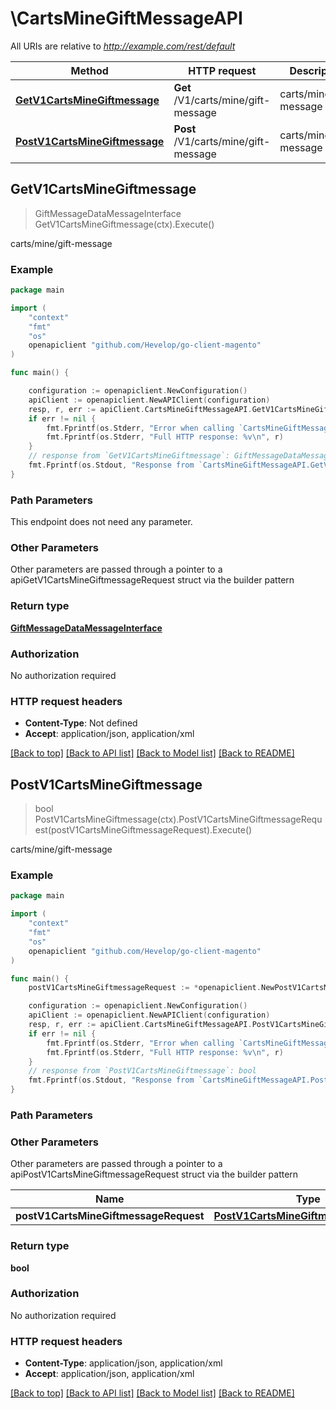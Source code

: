 # \CartsMineGiftMessageAPI

All URIs are relative to *http://example.com/rest/default*

Method | HTTP request | Description
------------- | ------------- | -------------
[**GetV1CartsMineGiftmessage**](CartsMineGiftMessageAPI.md#GetV1CartsMineGiftmessage) | **Get** /V1/carts/mine/gift-message | carts/mine/gift-message
[**PostV1CartsMineGiftmessage**](CartsMineGiftMessageAPI.md#PostV1CartsMineGiftmessage) | **Post** /V1/carts/mine/gift-message | carts/mine/gift-message



## GetV1CartsMineGiftmessage

> GiftMessageDataMessageInterface GetV1CartsMineGiftmessage(ctx).Execute()

carts/mine/gift-message



### Example

```go
package main

import (
	"context"
	"fmt"
	"os"
	openapiclient "github.com/Hevelop/go-client-magento"
)

func main() {

	configuration := openapiclient.NewConfiguration()
	apiClient := openapiclient.NewAPIClient(configuration)
	resp, r, err := apiClient.CartsMineGiftMessageAPI.GetV1CartsMineGiftmessage(context.Background()).Execute()
	if err != nil {
		fmt.Fprintf(os.Stderr, "Error when calling `CartsMineGiftMessageAPI.GetV1CartsMineGiftmessage``: %v\n", err)
		fmt.Fprintf(os.Stderr, "Full HTTP response: %v\n", r)
	}
	// response from `GetV1CartsMineGiftmessage`: GiftMessageDataMessageInterface
	fmt.Fprintf(os.Stdout, "Response from `CartsMineGiftMessageAPI.GetV1CartsMineGiftmessage`: %v\n", resp)
}
```

### Path Parameters

This endpoint does not need any parameter.

### Other Parameters

Other parameters are passed through a pointer to a apiGetV1CartsMineGiftmessageRequest struct via the builder pattern


### Return type

[**GiftMessageDataMessageInterface**](GiftMessageDataMessageInterface.md)

### Authorization

No authorization required

### HTTP request headers

- **Content-Type**: Not defined
- **Accept**: application/json, application/xml

[[Back to top]](#) [[Back to API list]](../README.md#documentation-for-api-endpoints)
[[Back to Model list]](../README.md#documentation-for-models)
[[Back to README]](../README.md)


## PostV1CartsMineGiftmessage

> bool PostV1CartsMineGiftmessage(ctx).PostV1CartsMineGiftmessageRequest(postV1CartsMineGiftmessageRequest).Execute()

carts/mine/gift-message



### Example

```go
package main

import (
	"context"
	"fmt"
	"os"
	openapiclient "github.com/Hevelop/go-client-magento"
)

func main() {
	postV1CartsMineGiftmessageRequest := *openapiclient.NewPostV1CartsMineGiftmessageRequest(*openapiclient.NewGiftMessageDataMessageInterface("Sender_example", "Recipient_example", "Message_example")) // PostV1CartsMineGiftmessageRequest |  (optional)

	configuration := openapiclient.NewConfiguration()
	apiClient := openapiclient.NewAPIClient(configuration)
	resp, r, err := apiClient.CartsMineGiftMessageAPI.PostV1CartsMineGiftmessage(context.Background()).PostV1CartsMineGiftmessageRequest(postV1CartsMineGiftmessageRequest).Execute()
	if err != nil {
		fmt.Fprintf(os.Stderr, "Error when calling `CartsMineGiftMessageAPI.PostV1CartsMineGiftmessage``: %v\n", err)
		fmt.Fprintf(os.Stderr, "Full HTTP response: %v\n", r)
	}
	// response from `PostV1CartsMineGiftmessage`: bool
	fmt.Fprintf(os.Stdout, "Response from `CartsMineGiftMessageAPI.PostV1CartsMineGiftmessage`: %v\n", resp)
}
```

### Path Parameters



### Other Parameters

Other parameters are passed through a pointer to a apiPostV1CartsMineGiftmessageRequest struct via the builder pattern


Name | Type | Description  | Notes
------------- | ------------- | ------------- | -------------
 **postV1CartsMineGiftmessageRequest** | [**PostV1CartsMineGiftmessageRequest**](PostV1CartsMineGiftmessageRequest.md) |  | 

### Return type

**bool**

### Authorization

No authorization required

### HTTP request headers

- **Content-Type**: application/json, application/xml
- **Accept**: application/json, application/xml

[[Back to top]](#) [[Back to API list]](../README.md#documentation-for-api-endpoints)
[[Back to Model list]](../README.md#documentation-for-models)
[[Back to README]](../README.md)

